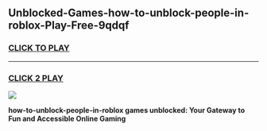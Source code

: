 
## Unblocked-Games-how-to-unblock-people-in-roblox-Play-Free-9qdqf
<h3>
<a href="https://premium76.site?title=how-to-unblock-people-in-roblox&ref=18A1">CLICK TO PLAY</a></h3>
<hr>

<h3>
<a href="https://premium76.site?title=how-to-unblock-people-in-roblox&ref=18A1">CLICK 2 PLAY</a>
  
</h3>

<a href="https://premium76.site?title=how-to-unblock-people-in-roblox&ref=18A1"><img src="https://clearcache.store/games.png"></a>


**how-to-unblock-people-in-roblox games unblocked: Your Gateway to Fun and Accessible Online Gaming**
